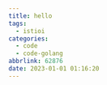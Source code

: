 ```yaml
---
title: hello
tags:
  - istioi
categories:
  - code
  - code-golang
abbrlink: 62876
date: 2023-01-01 01:16:20
---
```


<!--more-->